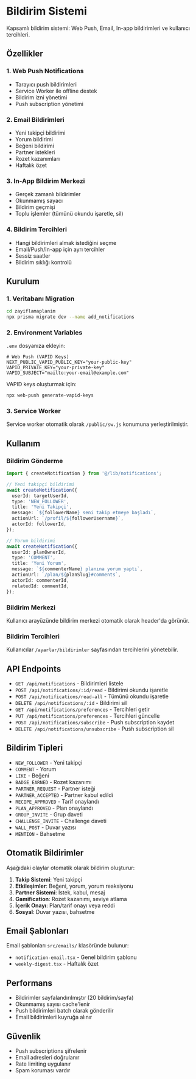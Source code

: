 # Bildirim Sistemi

Kapsamlı bildirim sistemi: Web Push, Email, In-app bildirimleri ve kullanıcı tercihleri.

## Özellikler

### 1. Web Push Notifications
- Tarayıcı push bildirimleri
- Service Worker ile offline destek
- Bildirim izni yönetimi
- Push subscription yönetimi

### 2. Email Bildirimleri
- Yeni takipçi bildirimi
- Yorum bildirimi
- Beğeni bildirimi
- Partner istekleri
- Rozet kazanımları
- Haftalık özet

### 3. In-App Bildirim Merkezi
- Gerçek zamanlı bildirimler
- Okunmamış sayacı
- Bildirim geçmişi
- Toplu işlemler (tümünü okundu işaretle, sil)

### 4. Bildirim Tercihleri
- Hangi bildirimleri almak istediğini seçme
- Email/Push/In-app için ayrı tercihler
- Sessiz saatler
- Bildirim sıklığı kontrolü

## Kurulum

### 1. Veritabanı Migration

```bash
cd zayiflamaplanim
npx prisma migrate dev --name add_notifications
```

### 2. Environment Variables

`.env` dosyanıza ekleyin:

```env
# Web Push (VAPID Keys)
NEXT_PUBLIC_VAPID_PUBLIC_KEY="your-public-key"
VAPID_PRIVATE_KEY="your-private-key"
VAPID_SUBJECT="mailto:your-email@example.com"
```

VAPID keys oluşturmak için:

```bash
npx web-push generate-vapid-keys
```

### 3. Service Worker

Service worker otomatik olarak `/public/sw.js` konumuna yerleştirilmiştir.

## Kullanım

### Bildirim Gönderme

```typescript
import { createNotification } from '@/lib/notifications';

// Yeni takipçi bildirimi
await createNotification({
  userId: targetUserId,
  type: 'NEW_FOLLOWER',
  title: 'Yeni Takipçi',
  message: `${followerName} seni takip etmeye başladı`,
  actionUrl: `/profil/${followerUsername}`,
  actorId: followerId,
});

// Yorum bildirimi
await createNotification({
  userId: planOwnerId,
  type: 'COMMENT',
  title: 'Yeni Yorum',
  message: `${commenterName} planına yorum yaptı`,
  actionUrl: `/plan/${planSlug}#comments`,
  actorId: commenterId,
  relatedId: commentId,
});
```

### Bildirim Merkezi

Kullanıcı arayüzünde bildirim merkezi otomatik olarak header'da görünür.

### Bildirim Tercihleri

Kullanıcılar `/ayarlar/bildirimler` sayfasından tercihlerini yönetebilir.

## API Endpoints

- `GET /api/notifications` - Bildirimleri listele
- `POST /api/notifications/:id/read` - Bildirimi okundu işaretle
- `POST /api/notifications/read-all` - Tümünü okundu işaretle
- `DELETE /api/notifications/:id` - Bildirimi sil
- `GET /api/notifications/preferences` - Tercihleri getir
- `PUT /api/notifications/preferences` - Tercihleri güncelle
- `POST /api/notifications/subscribe` - Push subscription kaydet
- `DELETE /api/notifications/unsubscribe` - Push subscription sil

## Bildirim Tipleri

- `NEW_FOLLOWER` - Yeni takipçi
- `COMMENT` - Yorum
- `LIKE` - Beğeni
- `BADGE_EARNED` - Rozet kazanımı
- `PARTNER_REQUEST` - Partner isteği
- `PARTNER_ACCEPTED` - Partner kabul edildi
- `RECIPE_APPROVED` - Tarif onaylandı
- `PLAN_APPROVED` - Plan onaylandı
- `GROUP_INVITE` - Grup daveti
- `CHALLENGE_INVITE` - Challenge daveti
- `WALL_POST` - Duvar yazısı
- `MENTION` - Bahsetme

## Otomatik Bildirimler

Aşağıdaki olaylar otomatik olarak bildirim oluşturur:

1. **Takip Sistemi**: Yeni takipçi
2. **Etkileşimler**: Beğeni, yorum, yorum reaksiyonu
3. **Partner Sistemi**: İstek, kabul, mesaj
4. **Gamification**: Rozet kazanımı, seviye atlama
5. **İçerik Onayı**: Plan/tarif onayı veya reddi
6. **Sosyal**: Duvar yazısı, bahsetme

## Email Şablonları

Email şablonları `src/emails/` klasöründe bulunur:
- `notification-email.tsx` - Genel bildirim şablonu
- `weekly-digest.tsx` - Haftalık özet

## Performans

- Bildirimler sayfalandırılmıştır (20 bildirim/sayfa)
- Okunmamış sayısı cache'lenir
- Push bildirimleri batch olarak gönderilir
- Email bildirimleri kuyruğa alınır

## Güvenlik

- Push subscriptions şifrelenir
- Email adresleri doğrulanır
- Rate limiting uygulanır
- Spam koruması vardır
